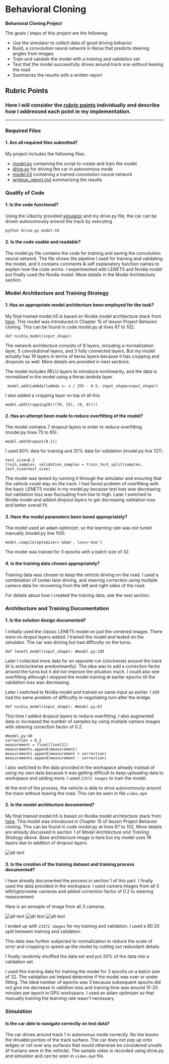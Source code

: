 # **Behavioral Cloning** 

**Behavioral Cloning Project**

The goals / steps of this project are the following:
* Use the simulator to collect data of good driving behavior
* Build, a convolution neural network in Keras that predicts steering angles from images
* Train and validate the model with a training and validation set
* Test that the model successfully drives around track one without leaving the road
* Summarize the results with a written report


[//]: # (Image References)

[image1]: ./examples/nvidia.png "Model Visualization"
[image2]: ./examples/left_2016_12_01_13_34_15_145.jpg "left"
[image3]: ./examples/center_2016_12_01_13_34_15_145.jpg "center"
[image4]: ./examples/right_2016_12_01_13_34_15_145.jpg "right"

## Rubric Points
### Here I will consider the [rubric points](https://review.udacity.com/#!/rubrics/432/view) individually and describe how I addressed each point in my implementation.  

---
### Required Files

#### 1. Are all required files submitted?

My project includes the following files:
* [model.py](https://github.com/rpanday/CarND-Behavioral-Cloning-P3/blob/master/model.py) containing the script to create and train the model
* [drive.py](https://github.com/rpanday/CarND-Behavioral-Cloning-P3/blob/master/drive.py) for driving the car in autonomous mode
* [model.h5](https://github.com/rpanday/CarND-Behavioral-Cloning-P3/blob/master/model.h5) containing a trained convolution neural network 
* [writeup_report.md](https://github.com/rpanday/CarND-Behavioral-Cloning-P3/blob/master/writeup_report.md) summarizing the results

### Qualify of Code

#### 1. Is the code functional?
Using the Udacity provided [simulator](https://github.com/udacity/self-driving-car-sim) and my drive.py file, the car can be driven autonomously around the track by executing 
```sh
python drive.py model.h5
```

#### 2. Is the code usable and readable?

The model.py file contains the code for training and saving the convolution neural network. The file shows the pipeline I used for training and validating the model, and it contains comments & self explanatory function names to explain how the code works. I experimented with LENET5 and Nvidia model but finally used the Nvidia model. More details in the Model Architecture section.

### Model Architecture and Training Strategy

#### 1. Has an appropriate model architecture been employed for the task?

My final trained model.h5 is based on Nvidia model architecture stack from [here](https://devblogs.nvidia.com/deep-learning-self-driving-cars/). This model was introduced in Chapter 15 of lesson Project Behavior cloning. This can be found in code model.py at lines 67 to 102.
```
def nvidia_model(input_shape):
```
The network architecture consists of 9 layers, including a normalization layer, 5 convolutional layers, and 3 fully connected layers. But my model actually has 19 layers in terms of keras layers because it has cropping and dropouts  as well. More details are provided in next sections.

The model includes RELU layers to introduce nonlinearity, and the data is normalized in the model using a Keras lambda layer.
```
 model.add(Lambda(lambda x: x / 255 - 0.5, input_shape=input_shape))
 ``` 
I also added a cropping layer on top of all this.
```
model.add(Cropping2D(((70, 25), (0, 0))))
```

#### 2. Has an attempt been made to reduce overfitting of the model?

The model contains 7 dropout layers in order to reduce overfitting (model.py lines 75 to 95). 
```
model.add(Dropout(0.2))
```
I used 80% data for training and 20% data for validation (model.py line 127).
```
test_size=0.2
train_samples, validation_samples = train_test_split(samples, test_size=test_size)
 ```
The model was tested by running it through the simulator and ensuring that the vehicle could stay on the track.
I had faced problem of overfitting with the basic LENET5 model in my model.py because test loss was decreasing but validation loss was fluctuating from low to high. Later I switched to Nvidia model and added dropout layers to get decreasing validation loss and better overall fit.

#### 3. Have the model parameters been tuned appropriately?

The model used an adam optimizer, so the learning rate was not tuned manually (model.py line 100).
```
model.compile(optimizer='adam', loss='mse')
```
The model was trained for 3 epochs with a batch size of 32.

#### 4. Is the training data chosen appropriately?

Training data was chosen to keep the vehicle driving on the road. I used a combination of center lane driving, and steering correction using multiple camera data for recovering from the left and right sides of the road.

For details about how I created the training data, see the next section. 

### Architecture and Training Documentation

#### 1. Is the solution design documented?

I initially used the classic LENET5 model on just the centered images. There were no droput layers added. I trained the model and tested on the simulator. The car was driving but had difficulty on the turns. 
```
def lenet5_model(input_shape): #model.py:105
```
Later I collected more data for an opposite run (clockwise) around the track (it is anticlockwise predominantly). The idea was to add a correction factor around the turns but it did not improve the situation much. I could also see overfitting although I stopped the model training at earlier epochs till the validation loss was decreasing.

Later I switched to Nvidia model and trained on same input as earlier. I still had the same problem of difficultly in negotiating turn after the bridge.
```
def nvidia_model(input_shape): #model.py:67
```

This time I added dropout layers to reduce overfitting. I also augmented data or increased the number of samples by using multiple camera images with steering correction factor of 0.2.
```
#model.py:40
correction = 0.2
measurement = float(line[3])
measurements.append(measurement)
measurements.append(measurement + correction)
measurements.append(measurement - correction)
```
I also switched to the data provided in the workspace already instead of using my own data because it was getting difficult to keep uploading data to workspace and adding more. I used `23372 images` to train the model.

At the end of the process, the vehicle is able to drive autonomously around the track without leaving the road. This can be seen in file `video.mp4`

#### 2. Is the model architecture documented?

My final trained model.h5 is based on Nvidia model architecture stack from [here](https://devblogs.nvidia.com/deep-learning-self-driving-cars/). This model was introduced in Chapter 15 of lesson Project Behavior cloning. This can be found in code model.py at lines 67 to 102.
More details are already discussed in section 1 of *Model Architecture and Training Strategy* above.
Base architecture image is here but my model uses 19 layers due to addition of dropout layers.

![alt text][image1]


#### 3. Is the creation of the training dataset and training process documented?

I have already documented the process in section 1 of this part. I finally used the data provided in the workspace. I used camera images from all 3 left/right/center cameras and added correction factor of 0.2 to steering measurement.

Here is an exmaple of image from all 3 cameras.

![alt text][image2]
![alt text][image3]
![alt text][image4]

I ended up with `23372 images` for my training and validation. I used a 80:20 split between training and validation.

This data was further subjected to normalization to reduce the scale of error and cropping to speed up the model by cutting out redundant details.

I finally randomly shuffled the data set and put 20% of the data into a validation set. 

I used this training data for training the model for 3 epochs on a batch size of 32. The validation set helped determine if the model was over or under fitting. The ideal number of epochs was 3 because subsequent epochs did not give me decrease in validtion loss and training time was around 15-20 minutes per epoch in GPU workspace. I used an adam optimizer so that manually training the learning rate wasn't necessary.

### Simulation
#### Is the car able to navigate correctly on test data?

The car drives around track 1 in autonomus mode correctly. No tire leaves the drivable portion of the track surface. The car does not pop up onto ledges or roll over any surfaces that would otherwise be considered unsafe (if humans were in the vehicle). The sample video is recorded using drive.py and simulator and can be seen in `video.mp4` file.
